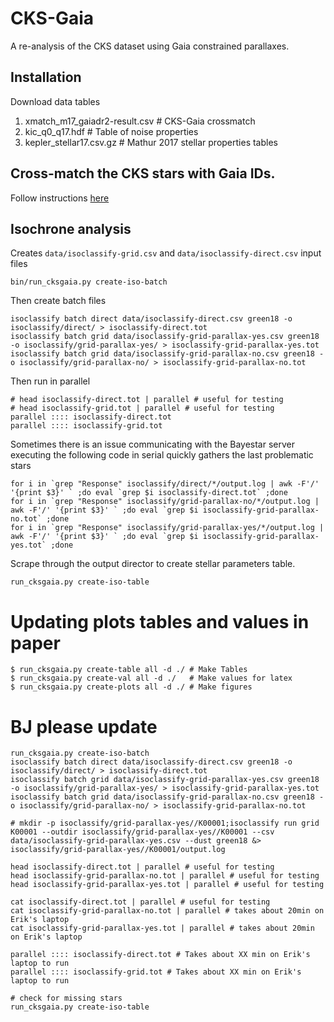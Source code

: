 # CKS-Gaia

A re-analysis of the CKS dataset using Gaia constrained parallaxes.

## Installation

Download data tables

1. xmatch_m17_gaiadr2-result.csv # CKS-Gaia crossmatch
2. kic_q0_q17.hdf # Table of noise properties
3. kepler_stellar17.csv.gz # Mathur 2017 stellar properties tables

## Cross-match the CKS stars with Gaia IDs.

Follow instructions [here](docs/gaia-xmatch.md)

## Isochrone analysis

Creates `data/isoclassify-grid.csv` and `data/isoclassify-direct.csv` input files

```
bin/run_cksgaia.py create-iso-batch 
```

Then create batch files

```
isoclassify batch direct data/isoclassify-direct.csv green18 -o isoclassify/direct/ > isoclassify-direct.tot
isoclassify batch grid data/isoclassify-grid-parallax-yes.csv green18 -o isoclassify/grid-parallax-yes/ > isoclassify-grid-parallax-yes.tot
isoclassify batch grid data/isoclassify-grid-parallax-no.csv green18 -o isoclassify/grid-parallax-no/ > isoclassify-grid-parallax-no.tot
```

Then run in parallel

```
# head isoclassify-direct.tot | parallel # useful for testing
# head isoclassify-grid.tot | parallel # useful for testing
parallel :::: isoclassify-direct.tot
parallel :::: isoclassify-grid.tot
```

Sometimes there is an issue communicating with the Bayestar server executing the following code in serial quickly gathers the last problematic stars

```
for i in `grep "Response" isoclassify/direct/*/output.log | awk -F'/' '{print $3}' ` ;do eval `grep $i isoclassify-direct.tot` ;done 
for i in `grep "Response" isoclassify/grid-parallax-no/*/output.log | awk -F'/' '{print $3}' ` ;do eval `grep $i isoclassify-grid-parallax-no.tot` ;done
for i in `grep "Response" isoclassify/grid-parallax-yes/*/output.log | awk -F'/' '{print $3}' ` ;do eval `grep $i isoclassify-grid-parallax-yes.tot` ;done
```

Scrape through the output director to create stellar parameters table.

```
run_cksgaia.py create-iso-table
```


# Updating plots tables and values in paper
```
$ run_cksgaia.py create-table all -d ./ # Make Tables
$ run_cksgaia.py create-val all -d ./   # Make values for latex
$ run_cksgaia.py create-plots all -d ./ # Make figures
```

# BJ please update


```
run_cksgaia.py create-iso-batch 
isoclassify batch direct data/isoclassify-direct.csv green18 -o isoclassify/direct/ > isoclassify-direct.tot
isoclassify batch grid data/isoclassify-grid-parallax-yes.csv green18 -o isoclassify/grid-parallax-yes/ > isoclassify-grid-parallax-yes.tot
isoclassify batch grid data/isoclassify-grid-parallax-no.csv green18 -o isoclassify/grid-parallax-no/ > isoclassify-grid-parallax-no.tot

# mkdir -p isoclassify/grid-parallax-yes//K00001;isoclassify run grid K00001 --outdir isoclassify/grid-parallax-yes//K00001 --csv data/isoclassify-grid-parallax-yes.csv --dust green18 &> isoclassify/grid-parallax-yes//K00001/output.log

head isoclassify-direct.tot | parallel # useful for testing
head isoclassify-grid-parallax-no.tot | parallel # useful for testing
head isoclassify-grid-parallax-yes.tot | parallel # useful for testing

cat isoclassify-direct.tot | parallel # useful for testing
cat isoclassify-grid-parallax-no.tot | parallel # takes about 20min on Erik's laptop
cat isoclassify-grid-parallax-yes.tot | parallel # takes about 20min on Erik's laptop

parallel :::: isoclassify-direct.tot # Takes about XX min on Erik's laptop to run
parallel :::: isoclassify-grid.tot # Takes about XX min on Erik's laptop to run

# check for missing stars
run_cksgaia.py create-iso-table

```


